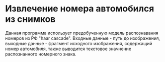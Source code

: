 # Извлечение номера автомобился из снимков
Данная программа использует предобученную модель распознавания номеров из РФ "haar cascade". Входные данные - путь до изображения, выходные данные - фрагмент исходного изображения, содержащий номер автомобиля, также выводится текстовое значнение распознанного номерного знака.
